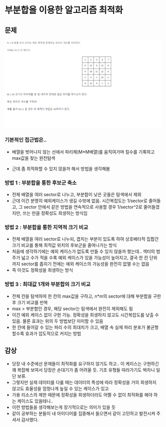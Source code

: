 # 부분합을 이용한 알고리즘 최적화

## 

## 문제

![](./image.png)

### 기본적인 접근법은..

- 배열을 벗어나지 않는 선에서 파리채(M*M배열)를 움직여가며 킬수를 기록하고 max값을 찾는 완전탐색

- 근데 좀 최적화할 수 있지 않을까 해서 방법을 생각해봄



### 방법 1 : 부분합을 통한 후보군 축소

- 전체 배열을 여러 sector로 나누고, 부분합이 낮은 곳들은 탐색에서 제외
- 근데 이건 분명히 예외케이스가 생길 수밖에 없음. 시간복잡도는 1/sector로 줄어들고, 그 sector 안에서 같은 방법을 연속적으로 사용할 경우 1/sector^2로 줄어들겠지만, 쓰는 만큼 정확성도 희생하는 방식임



### 방법 2 : 부분합을 통한 지역적 크기 비교

- 전체 배열을 여러 sector로 나누되, 겹치는 부분이 있도록 하여 상호배타적 집합간 크기 비교를 통해 최적값 위치의 후보군을 줄여나가는 방식
- 처음에 생각하기에는 예외 케이스가 없도록 만들 수 있지 않을까 했는데.. 섹터의 범주가 넓고 수가 적을 수록 예외 케이스가 있을 가능성이 높아지고, 결국 한 칸 단위까지 sector를 좁히기 전에는 예외 케이스의 가능성을 완전히 없앨 수는 없음
- 즉 이것도 정확성을 희생하는 방식



### 방법 3 : 최대값 1개와 부분합의 크기 비교

- 전체 칸을 탐색하여 한 칸의 max값을 구하고, n*m의 sector에 대해 부분합을 구한 후 크기 비교를 반복
- max  > 부분합인 경우, 해당 sector는 탐색에서 완전히 제외해도 됨
- 이건 예외 케이스 없이 구현 가능. 정확성을 희생하지 않고도 시간복잡도를 낮출 수 있음. 물론 효과는 위의 두 방법보단 미미할 수 있음
- 한 칸에 들어갈 수 있는 파리 수의 최대치가 크고, 배열 속 실제 파리 분포가 불균형할수록 효과가 압도적으로 커지는 방법



## 감상

- 당장 내 수준에선 문제들이 최적화를 요구하지 않기도 하고.. 이 케이스는 구현하긴 꽤 복잡해 보여서 당장은 손대기가 좀 어려울 듯. 기초 유형들 따라가기도 벅차니 일단 보류.
- 그렇지만 실제 데이터를 다룰 때는 데이터의 특성에 따라 정확성을 거의 희생하지 않고도 효율성을 엄청나게 높일 수 있는 케이스가 있고
- 가용 리소스의 제한 때문에 정확성을 희생하더라도 어쩔 수 없이 최적화를 해야 하는 케이스도 있을테니..
- 이런 방법들을 생각해보는게 장기적으로는 의미가 있을 듯
- 같이 공부하는 분들이 내 아이디어를 집중해서 들으면서 같이 고민하고 발전시켜 주셔서 감사했다.

